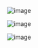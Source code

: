 


![image](https://upload-images.jianshu.io/upload_images/3985563-e7febf364d8d8235.png?imageMogr2/auto-orient/strip%7CimageView2/2/w/700)


![image](https://upload-images.jianshu.io/upload_images/3985563-06052107849a7603.png?imageMogr2/auto-orient/strip%7CimageView2/2/w/700)











![image](https://upload-images.jianshu.io/upload_images/2243690-9cd9c896e0d512ed.gif?imageMogr2/auto-orient/strip%7CimageView2/2/w/643)